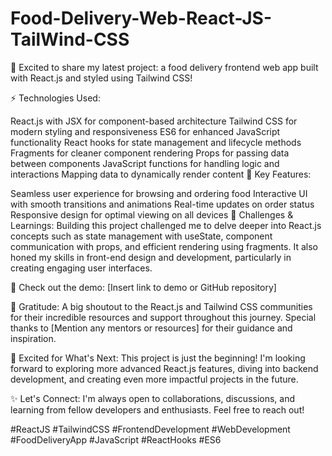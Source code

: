 # Food-Delivery-Web-React-JS-TailWind-CSS
🚀 Excited to share my latest project: a food delivery frontend web app built with React.js and styled using Tailwind CSS!

⚡️ Technologies Used:

React.js with JSX for component-based architecture
Tailwind CSS for modern styling and responsiveness
ES6 for enhanced JavaScript functionality
React hooks for state management and lifecycle methods
Fragments for cleaner component rendering
Props for passing data between components
JavaScript functions for handling logic and interactions
Mapping data to dynamically render content
🎯 Key Features:

Seamless user experience for browsing and ordering food
Interactive UI with smooth transitions and animations
Real-time updates on order status
Responsive design for optimal viewing on all devices
🌟 Challenges & Learnings:
Building this project challenged me to delve deeper into React.js concepts such as state management with useState, component communication with props, and efficient rendering using fragments. It also honed my skills in front-end design and development, particularly in creating engaging user interfaces.

🔗 Check out the demo: [Insert link to demo or GitHub repository]

🙏 Gratitude:
A big shoutout to the React.js and Tailwind CSS communities for their incredible resources and support throughout this journey. Special thanks to [Mention any mentors or resources] for their guidance and inspiration.

🚀 Excited for What's Next:
This project is just the beginning! I'm looking forward to exploring more advanced React.js features, diving into backend development, and creating even more impactful projects in the future.

✨ Let's Connect: I'm always open to collaborations, discussions, and learning from fellow developers and enthusiasts. Feel free to reach out!

#ReactJS #TailwindCSS #FrontendDevelopment #WebDevelopment #FoodDeliveryApp #JavaScript #ReactHooks #ES6

